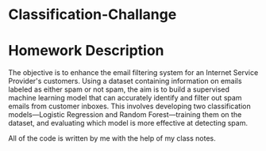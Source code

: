 # Classification-Challange

# Homework Description
The objective is to enhance the email filtering system for an Internet Service Provider's customers. Using a dataset containing information on emails labeled as either spam or not spam, the aim is to build a supervised machine learning model that can accurately identify and filter out spam emails from customer inboxes. This involves developing two classification models—Logistic Regression and Random Forest—training them on the dataset, and evaluating which model is more effective at detecting spam.

All of the code is written by me with the help of my class notes.
